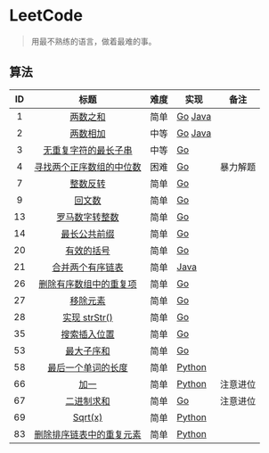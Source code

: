 # LeetCode

> 用最不熟练的语言，做着最难的事。

## 算法

|  ID  |                             标题                             | 难度 | 实现                                                         | 备注     |
| :--: | :----------------------------------------------------------: | ---- | ------------------------------------------------------------ | -------- |
|  1   |    [两数之和](https://leetcode-cn.com/problems/two-sum/)     | 简单 | [Go](algorithms/golang/0001_two-sum.go) [Java](algorithms/java/0001_two_sum.java) |          |
|  2   | [两数相加](https://leetcode-cn.com/problems/add-two-numbers/) | 中等 | [Go](algorithms/golang/0002_add-two-numbers.go) [Java](algorithms/java/0003_longest-substring-without-repeating-characters.java) |          |
|  3   | [无重复字符的最长子串](https://leetcode-cn.com/problems/longest-substring-without-repeating-characters/) | 中等 | [Go](algorithms/golang/0003_longest-substring-without-repeating-characters.go) |          |
|  4   | [寻找两个正序数组的中位数](https://leetcode-cn.com/problems/median-of-two-sorted-arrays/) | 困难 | [Go](algorithms/golang/0004_median-of-two-sorted-arrays.go)  | 暴力解题 |
|  7   | [整数反转](https://leetcode-cn.com/problems/reverse-integer/) | 简单 | [Go](algorithms/golang/0007_reverse-integer.go)              |          |
|  9   | [回文数](https://leetcode-cn.com/problems/palindrome-number/) | 简单 | [Go](algorithms/golang/0009_palindrome-number.go)            |          |
|  13  | [罗马数字转整数](https://leetcode-cn.com/problems/roman-to-integer/) | 简单 | [Go](algorithms/golang/0013_roman-to-integer.go)             |          |
|  14  | [最长公共前缀](https://leetcode-cn.com/problems/longest-common-prefix/) | 简单 | [Go](algorithms/golang/0014_longest-common-prefix.go)        |          |
|  20  | [有效的括号](https://leetcode-cn.com/problems/valid-parentheses/) | 简单 | [Go](algorithms/golang/0020_valid-parentheses.go)            |          |
|  21  | [合并两个有序链表](https://leetcode-cn.com/problems/merge-two-sorted-lists/) | 简单 | [Java](algorithms/java/0021_merge-two-sorted-lists.java)     |          |
|  26  | [删除有序数组中的重复项](https://leetcode-cn.com/problems/remove-duplicates-from-sorted-array/) | 简单 | [Go](algorithms/golang/0026_remove-duplicates-from-sorted-array.go) |          |
|  27  | [移除元素](https://leetcode-cn.com/problems/remove-element/) | 简单 | [Go](algorithms/golang/0027_remove-element.go)               |          |
|  28  | [实现 strStr()](https://leetcode-cn.com/problems/implement-strstr/) | 简单 | [Go](algorithms/golang/0028_implement-strstr.go)             |          |
|  35  | [搜索插入位置](https://leetcode-cn.com/problems/search-insert-position/) | 简单 | [Go](algorithms/golang/0035_search-insert-position.go)       |          |
|  53  | [最大子序和](https://leetcode-cn.com/problems/maximum-subarray/) | 简单 | [Go](algorithms/golang/0053_maximum-subarray.go)             |          |
|  58  | [最后一个单词的长度](https://leetcode-cn.com/problems/length-of-last-word/) | 简单 | [Python](algorithms/python/0058_length-of-last-word.py)      |          |
|  66  |      [加一](https://leetcode-cn.com/problems/plus-one/)      | 简单 | [Python](algorithms/python/0066_plus-one.py)                 | 注意进位 |
|  67  |  [二进制求和](https://leetcode-cn.com/problems/add-binary/)  | 简单 | [Go](algorithms/golang/0067_add-binary.go)                   | 注意进位 |
|  69  |      [Sqrt(x)](https://leetcode-cn.com/problems/sqrtx/)      | 简单 | [Python](algorithms/python/0069_sqrt.py)                     |          |
|  83  | [删除排序链表中的重复元素](https://leetcode-cn.com/problems/remove-duplicates-from-sorted-list/) | 简单 | [Python](algorithms/python/0083_remove-duplicates-from-sorted-list.py) |          |

